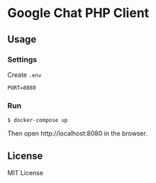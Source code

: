 # Google Chat PHP Client

## Usage

### Settings

 Create `.env`

```
PORT=8080
```

### Run

```
$ docker-compose up
```

Then open http://localhost:8080 in the browser.

## License

MIT License